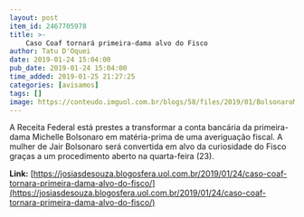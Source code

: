 ```yaml
---
layout: post
item_id: 2467705978
title: >-
    Caso Coaf tornará primeira-dama alvo do Fisco
author: Tatu D'Oquei
date: 2019-01-24 15:04:00
pub_date: 2019-01-24 15:04:00
time_added: 2019-01-25 21:27:25
categories: [avisamos]
tags: []
image: https://conteudo.imguol.com.br/blogs/58/files/2019/01/BolsonaroMichelleReproducaoFacebook-615x300.jpg
---
```


A Receita Federal está prestes a transformar a conta bancária da primeira-dama Michelle Bolsonaro em matéria-prima de uma averiguação fiscal. A mulher de Jair Bolsonaro será convertida em alvo da curiosidade do Fisco graças a um procedimento aberto na quarta-feira (23).

**Link:** [https://josiasdesouza.blogosfera.uol.com.br/2019/01/24/caso-coaf-tornara-primeira-dama-alvo-do-fisco/](https://josiasdesouza.blogosfera.uol.com.br/2019/01/24/caso-coaf-tornara-primeira-dama-alvo-do-fisco/)

